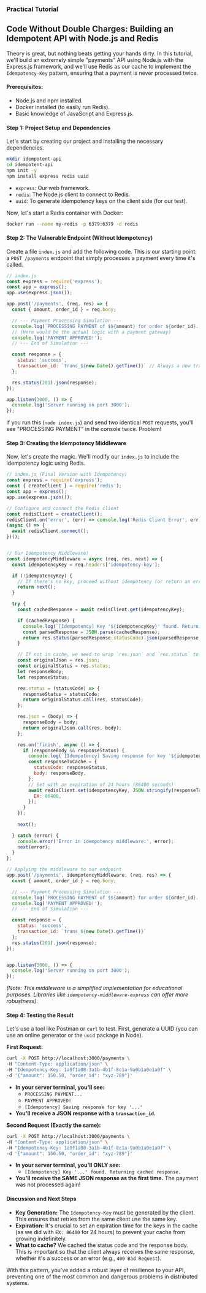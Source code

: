### Practical Tutorial

## Code Without Double Charges: Building an Idempotent API with Node.js and Redis

Theory is great, but nothing beats getting your hands dirty. In this tutorial, we'll build an extremely simple "payments" API using Node.js with the Express.js framework, and we'll use Redis as our cache to implement the `Idempotency-Key` pattern, ensuring that a payment is never processed twice.

#### Prerequisites:

*   Node.js and npm installed.
*   Docker installed (to easily run Redis).
*   Basic knowledge of JavaScript and Express.js.

#### Step 1: Project Setup and Dependencies

Let's start by creating our project and installing the necessary dependencies.

```bash
mkdir idempotent-api
cd idempotent-api
npm init -y
npm install express redis uuid
```

*   `express`: Our web framework.
*   `redis`: The Node.js client to connect to Redis.
*   `uuid`: To generate idempotency keys on the client side (for our test).

Now, let's start a Redis container with Docker:
```bash
docker run --name my-redis -p 6379:6379 -d redis
```

#### Step 2: The Vulnerable Endpoint (Without Idempotency)

Create a file `index.js` and add the following code. This is our starting point: a `POST /payments` endpoint that simply processes a payment every time it's called.

```javascript
// index.js
const express = require('express');
const app = express();
app.use(express.json());

app.post('/payments', (req, res) => {
  const { amount, order_id } = req.body;

  // --- Payment Processing Simulation ---
  console.log(`PROCESSING PAYMENT of $${amount} for order ${order_id}...`);
  // (Here would be the actual logic with a payment gateway)
  console.log('PAYMENT APPROVED!');
  // --- End of Simulation ---

  const response = {
    status: 'success',
    transaction_id: `trans_${new Date().getTime()}` // Always a new transaction ID
  };

  res.status(201).json(response);
});

app.listen(3000, () => {
  console.log('Server running on port 3000');
});
```

If you run this (`node index.js`) and send two identical `POST` requests, you'll see "PROCESSING PAYMENT" in the console twice. Problem!

#### Step 3: Creating the Idempotency Middleware

Now, let's create the magic. We'll modify our `index.js` to include the idempotency logic using Redis.

```javascript
// index.js (Final Version with Idempotency)
const express = require('express');
const { createClient } = require('redis');
const app = express();
app.use(express.json());

// Configure and connect the Redis client
const redisClient = createClient();
redisClient.on('error', (err) => console.log('Redis Client Error', err));
(async () => {
  await redisClient.connect();
})();


// Our Idempotency Middleware!
const idempotencyMiddleware = async (req, res, next) => {
  const idempotencyKey = req.headers['idempotency-key'];

  if (!idempotencyKey) {
    // If there's no key, proceed without idempotency (or return an error)
    return next();
  }

  try {
    const cachedResponse = await redisClient.get(idempotencyKey);

    if (cachedResponse) {
      console.log(`[Idempotency] Key '${idempotencyKey}' found. Returning cached response.`);
      const parsedResponse = JSON.parse(cachedResponse);
      return res.status(parsedResponse.statusCode).json(parsedResponse.body);
    }

    // If not in cache, we need to wrap `res.json` and `res.status` to cache the response
    const originalJson = res.json;
    const originalStatus = res.status;
    let responseBody;
    let responseStatus;

    res.status = (statusCode) => {
      responseStatus = statusCode;
      return originalStatus.call(res, statusCode);
    };

    res.json = (body) => {
      responseBody = body;
      return originalJson.call(res, body);
    };

    res.on('finish', async () => {
      if (responseBody && responseStatus) {
        console.log(`[Idempotency] Saving response for key '${idempotencyKey}'`);
        const responseToCache = {
          statusCode: responseStatus,
          body: responseBody,
        };
        // Set with an expiration of 24 hours (86400 seconds)
        await redisClient.set(idempotencyKey, JSON.stringify(responseToCache), {
          EX: 86400,
        });
      }
    });
    
    next();

  } catch (error) {
    console.error('Error in idempotency middleware:', error);
    next(error);
  }
};

// Applying the middleware to our endpoint
app.post('/payments', idempotencyMiddleware, (req, res) => {
  const { amount, order_id } = req.body;

  // --- Payment Processing Simulation ---
  console.log(`PROCESSING PAYMENT of $${amount} for order ${order_id}...`);
  console.log('PAYMENT APPROVED!');
  // --- End of Simulation ---

  const response = {
    status: 'success',
    transaction_id: `trans_${new Date().getTime()}`
  };
  res.status(201).json(response);
});


app.listen(3000, () => {
  console.log('Server running on port 3000');
});
```
*(Note: This middleware is a simplified implementation for educational purposes. Libraries like `idempotency-middleware-express` can offer more robustness).*

#### Step 4: Testing the Result

Let's use a tool like Postman or `curl` to test. First, generate a UUID (you can use an online generator or the `uuid` package in Node).

**First Request:**
```bash
curl -X POST http://localhost:3000/payments \
-H "Content-Type: application/json" \
-H "Idempotency-Key: 1a9f1a08-3a1b-4b1f-8c1a-9a0b1a0e1a0f" \
-d '{"amount": 150.50, "order_id": "xyz-789"}'
```
*   **In your server terminal, you'll see:**
    *   `PROCESSING PAYMENT...`
    *   `PAYMENT APPROVED!`
    *   `[Idempotency] Saving response for key '...'`
*   **You'll receive a JSON response with a `transaction_id`.**

**Second Request (Exactly the same):**
```bash
curl -X POST http://localhost:3000/payments \
-H "Content-Type: application/json" \
-H "Idempotency-Key: 1a9f1a08-3a1b-4b1f-8c1a-9a0b1a0e1a0f" \
-d '{"amount": 150.50, "order_id": "xyz-789"}'
```
*   **In your server terminal, you'll ONLY see:**
    *   `[Idempotency] Key '...' found. Returning cached response.`
*   **You'll receive the SAME JSON response as the first time.** The payment was not processed again!

#### Discussion and Next Steps

*   **Key Generation:** The `Idempotency-Key` must be generated by the client. This ensures that retries from the same client use the same key.
*   **Expiration:** It's crucial to set an expiration time for the keys in the cache (as we did with `EX: 86400` for 24 hours) to prevent your cache from growing indefinitely.
*   **What to cache?** We cached the status code and the response body. This is important so that the client always receives the same response, whether it's a success or an error (e.g., `400 Bad Request`).

With this pattern, you've added a robust layer of resilience to your API, preventing one of the most common and dangerous problems in distributed systems.